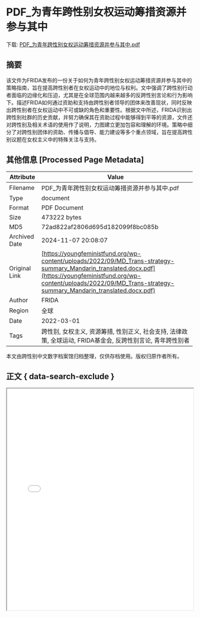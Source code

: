 # PDF_为青年跨性别女权运动筹措资源并参与其中

<!-- tcd_download_link -->
下载: <a href="PDF_为青年跨性别女权运动筹措资源并参与其中.pdf" download>PDF_为青年跨性别女权运动筹措资源并参与其中.pdf</a>
<!-- tcd_download_link_end -->

## 摘要

<!-- tcd_abstract -->
该文件为FRIDA发布的一份关于如何为青年跨性别女权运动筹措资源并参与其中的策略指南，旨在提高跨性别者在女权运动中的地位与权利。文中强调了跨性别行动者面临的边缘化和压迫，尤其是在全球范围内越来越多的反跨性别言论和行为影响下。描述FRIDA如何通过资助和支持由跨性别者领导的团体来改善现状，同时反映出跨性别者在女权运动中不可或缺的角色和重要性。根据文中所述，FRIDA识别出跨性别社群的历史贡献，并努力确保其在资助过程中能够得到平等的资源，文件还对跨性别及相关术语的使用作了说明，力图建立更加包容和理解的环境。策略中细分了对跨性别团体的资助、传播与倡导、能力建设等多个重点领域，旨在提高跨性别议题在女权主义中的特殊关注与支持。

<!-- tcd_abstract_end -->

## 其他信息 [Processed Page Metadata]

| Attribute       | Value                                  |
|-----------------|----------------------------------------|
| Filename        | PDF_为青年跨性别女权运动筹措资源并参与其中.pdf                             |
| Type            | document                                 |
| Format          | PDF Document                               |
| Size            | 473222 bytes                           |
| MD5             | 72ad822af2806d695d182099f8bc085b                                  |
| Archived Date   | 2024-11-07 20:08:07                             |
| Original Link   | [https://youngfeministfund.org/wp-content/uploads/2022/09/MD_Trans-strategy-summary_Mandarin_translated.docx.pdf](https://youngfeministfund.org/wp-content/uploads/2022/09/MD_Trans-strategy-summary_Mandarin_translated.docx.pdf)                         |
| Author          | FRIDA                               |
| Region          | 全球                               |
| Date            | 2022-03-01                                 |
| Tags            | 跨性别, 女权主义, 资源筹措, 性别正义, 社会支持, 法律政策, 全球运动, FRIDA基金会, 反跨性别言论, 青年跨性别者                                 |

本文由跨性别中文数字档案馆归档整理，仅供存档使用。版权归原作者所有。


## 正文 { data-search-exclude }

<!-- tcd_main_text -->
<iframe src="../PDF_为青年跨性别女权运动筹措资源并参与其中.pdf" width="100%" height="600px">
    <p>无法显示PDF，请下载查看。</p>
</iframe>
<!-- tcd_main_text_end -->

